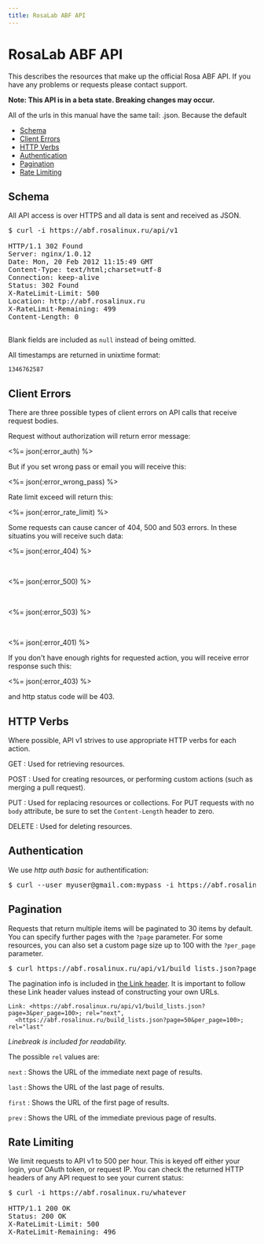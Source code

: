```yaml
---
title: RosaLab ABF API
---
```


# RosaLab ABF API

This describes the resources that make up the official Rosa ABF API. If you have any problems or requests please contact support.

**Note: This API is in a beta state. Breaking changes may occur.**

All of the urls in this manual have the same tail: .json. Because the default

* <a href="#schema">Schema</a>
* <a href="#client-errors">Client Errors</a>
* <a href="#http-verbs">HTTP Verbs</a>
* <a href="#authentication">Authentication</a>
* <a href="#pagination">Pagination</a>
* <a href="#rate-limiting">Rate Limiting</a>

## Schema

All API access is over HTTPS and all data is
sent and received as JSON.

<pre class="terminal">
$ curl -i https://abf.rosalinux.ru/api/v1

HTTP/1.1 302 Found
Server: nginx/1.0.12
Date: Mon, 20 Feb 2012 11:15:49 GMT
Content-Type: text/html;charset=utf-8
Connection: keep-alive
Status: 302 Found
X-RateLimit-Limit: 500
Location: http://abf.rosalinux.ru
X-RateLimit-Remaining: 499
Content-Length: 0

</pre>

Blank fields are included as `null` instead of being omitted.

All timestamps are returned in unixtime format:

    1346762587

## Client Errors

There are three possible types of client errors on API calls that
receive request bodies.

Request without authorization will return error message:

<%= json(:error_auth) %>
<br/>

But if you set wrong pass or email you will receive this:

<%= json(:error_wrong_pass) %>
<br/>

Rate limit exceed will return this:

<%= json(:error_rate_limit) %>
<br/>

Some requests can cause cancer of 404, 500 and 503 errors. In these situatins you will receive such data:

<%= json(:error_404) %>

&nbsp;

<%= json(:error_500) %>

&nbsp;

<%= json(:error_503) %>

&nbsp;

<%= json(:error_401) %>

If you don't have enough rights for requested action, you will receive
error response such this:

<%= json(:error_403) %>

and http status code will be 403.

## HTTP Verbs

Where possible, API v1 strives to use appropriate HTTP verbs for each
action.

GET
: Used for retrieving resources.

POST
: Used for creating resources, or performing custom actions (such as
merging a pull request).

PUT
: Used for replacing resources or collections. For PUT requests
with no `body` attribute, be sure to set the `Content-Length` header to zero.

DELETE
: Used for deleting resources.

## Authentication

We use *http auth basic* for authentification:

<pre class="terminal">
$ curl --user myuser@gmail.com:mypass -i https://abf.rosalinux.ru/api/v1
</pre>

## Pagination

Requests that return multiple items will be paginated to 30 items by
default.  You can specify further pages with the `?page` parameter.  For some
resources, you can also set a custom page size up to 100 with the `?per_page` parameter.

<pre class="terminal">
$ curl https://abf.rosalinux.ru/api/v1/build_lists.json?page=2&per_page=100
</pre>

The pagination info is included in [the Link
header](http://www.w3.org/Protocols/9707-link-header.html). It is important to
follow these Link header values instead of constructing your own URLs.

    Link: <https://abf.rosalinux.ru/api/v1/build_lists.json?page=3&per_page=100>; rel="next",
      <https://abf.rosalinux.ru/build_lists.json?page=50&per_page=100>; rel="last"

_Linebreak is included for readability._

The possible `rel` values are:

`next`
: Shows the URL of the immediate next page of results.

`last`
: Shows the URL of the last page of results.

`first`
: Shows the URL of the first page of results.

`prev`
: Shows the URL of the immediate previous page of results.

## Rate Limiting

We limit requests to API v1 to 500 per hour. This is keyed off either your
login, your OAuth token, or request IP.  You can check the returned HTTP
headers of any API request to see your current status:

<pre class="terminal">
$ curl -i https://abf.rosalinux.ru/whatever

HTTP/1.1 200 OK
Status: 200 OK
X-RateLimit-Limit: 500
X-RateLimit-Remaining: 496
</pre>

<br>

